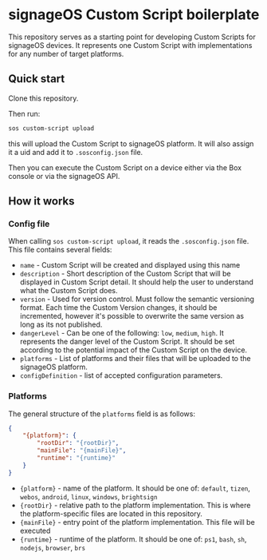 # signageOS Custom Script boilerplate

This repository serves as a starting point for developing Custom Scripts for signageOS devices.
It represents one Custom Script with implementations for any number of target platforms.

## Quick start

Clone this repository. 

Then run:

```bash
sos custom-script upload
```

this will upload the Custom Script to signageOS platform.
It will also assign it a uid and add it to `.sosconfig.json` file.

Then you can execute the Custom Script on a device either via the Box console or via the signageOS API.

<!-- TODO add Box screenshot and link to API endpoint -->

## How it works

### Config file

When calling `sos custom-script upload`, it reads the `.sosconfig.json` file. This file contains several fields:

- `name` - Custom Script will be created and displayed using this name
-  `description` - Short description of the Custom Script that will be displayed in Custom Script detail. It should help the user to understand what the Custom Script does.
-  `version` - Used for version control. Must follow the semantic versioning format. Each time the Custom Version changes, it should be incremented, however it's possible to overwrite the same version as long as its not published.
-  `dangerLevel` - Can be one of the following: `low`, `medium`, `high`. It represents the danger level of the Custom Script. It should be set according to the potential impact of the Custom Script on the device.
- `platforms` - List of platforms and their files that will be uploaded to the signageOS platform.
- `configDefinition` - list of accepted configuration parameters.

### Platforms

The general structure of the `platforms` field is as follows:

```json
{
	"{platform}": {
		"rootDir": "{rootDir}",
		"mainFile": "{mainFile}",
		"runtime": "{runtime}"
	}
}
```

- `{platform}` - name of the platform. It should be one of: `default`, `tizen`, `webos`, `android`, `linux`, `windows`, `brightsign`
- `{rootDir}` - relative path to the platform implementation. This is where the platform-specific files are located in this repository.
- `{mainFile}` - entry point of the platform implementation. This file will be executed
- `{runtime}` - runtime of the platform. It should be one of: `ps1`, `bash`, `sh`, `nodejs`, `browser`, `brs`

<!-- TODO document configDefinition -->